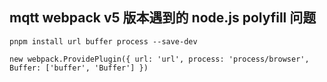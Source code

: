 ## mqtt webpack v5 版本遇到的 node.js polyfill 问题

```
pnpm install url buffer process --save-dev
```

```
new webpack.ProvidePlugin({ url: 'url', process: 'process/browser', Buffer: ['buffer', 'Buffer'] })
```
